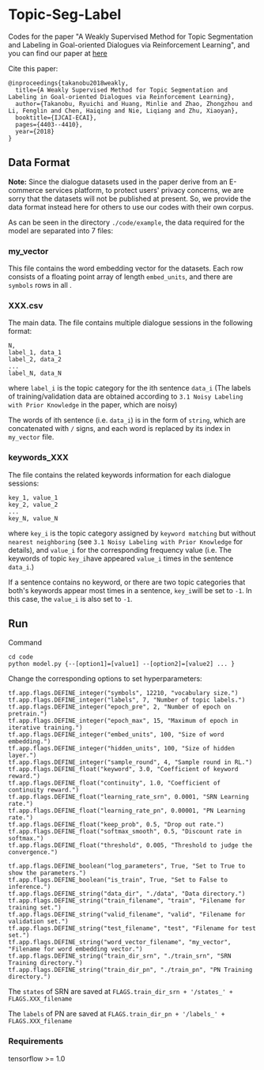 # Topic-Seg-Label

Codes for the paper "A Weakly Supervised Method for Topic Segmentation and Labeling in Goal-oriented Dialogues via Reinforcement Learning", and you can find our paper at [here](https://doi.org/10.24963/ijcai.2018/612)

Cite this paper:
```
@inproceedings{takanobu2018weakly,
  title={A Weakly Supervised Method for Topic Segmentation and Labeling in Goal-oriented Dialogues via Reinforcement Learning},
  author={Takanobu, Ryuichi and Huang, Minlie and Zhao, Zhongzhou and Li, Fenglin and Chen, Haiqing and Nie, Liqiang and Zhu, Xiaoyan},
  booktitle={IJCAI-ECAI},
  pages={4403--4410},
  year={2018}
}
```

## Data Format

**Note:** Since the dialogue datasets used in the paper derive from an E-commerce services platform, to protect users' privacy concerns, we are sorry that the datasets will not be published at present. So, we provide the data format instead here for others to use our codes with their own corpus.

As can be seen in the directory `./code/example`, the data required for the model are separated into 7 files:

### my_vector

This file contains the word embedding vector for the datasets. Each row consists of a floating point array of length `embed_units`, and there are `symbols` rows in all .

### XXX.csv

The main data. The file contains multiple dialogue sessions in the following format:

```
N,
label_1, data_1
label_2, data_2
...
label_N, data_N
```

where `label_i` is the topic category for the ith sentence `data_i` (The labels of training/validation data are obtained according to `3.1 Noisy Labeling with Prior Knowledge` in the paper, which are noisy)

The words of ith sentence (i.e. `data_i`) is in the form of `string`, which are concatenated with `/` signs, and each word is replaced by its index in `my_vector` file.

### keywords_XXX

The file contains the related keywords information for each dialogue sessions:

```
key_1, value_1
key_2, value_2
...
key_N, value_N
```

where `key_i` is the topic category assigned by `keyword matching` but without `nearest neighboring` (see `3.1 Noisy Labeling with Prior Knowledge` for details), and `value_i` for the corresponding frequency value (i.e. The keywords of topic `key_i`have appeared `value_i` times in the sentence `data_i`.)

If a sentence contains no keyword, or there are two topic categories that both's keywords appear most times in a sentence, `key_i`will be set to `-1`. In this case, the `value_i` is also set to `-1`.

## Run

Command 
```
cd code
python model.py {--[option1]=[value1] --[option2]=[value2] ... }
```

Change the corresponding options to set hyperparameters:
```
tf.app.flags.DEFINE_integer("symbols", 12210, "vocabulary size.")
tf.app.flags.DEFINE_integer("labels", 7, "Number of topic labels.")
tf.app.flags.DEFINE_integer("epoch_pre", 2, "Number of epoch on pretrain.")
tf.app.flags.DEFINE_integer("epoch_max", 15, "Maximum of epoch in iterative training.")
tf.app.flags.DEFINE_integer("embed_units", 100, "Size of word embedding.")
tf.app.flags.DEFINE_integer("hidden_units", 100, "Size of hidden layer.")
tf.app.flags.DEFINE_integer("sample_round", 4, "Sample round in RL.")
tf.app.flags.DEFINE_float("keyword", 3.0, "Coefficient of keyword reward.")
tf.app.flags.DEFINE_float("continuity", 1.0, "Coefficient of continuity reward.")
tf.app.flags.DEFINE_float("learning_rate_srn", 0.0001, "SRN Learning rate.")
tf.app.flags.DEFINE_float("learning_rate_pn", 0.00001, "PN Learning rate.")
tf.app.flags.DEFINE_float("keep_prob", 0.5, "Drop out rate.")
tf.app.flags.DEFINE_float("softmax_smooth", 0.5, "Discount rate in softmax.")
tf.app.flags.DEFINE_float("threshold", 0.005, "Threshold to judge the convergence.")

tf.app.flags.DEFINE_boolean("log_parameters", True, "Set to True to show the parameters.")
tf.app.flags.DEFINE_boolean("is_train", True, "Set to False to inference.")
tf.app.flags.DEFINE_string("data_dir", "./data", "Data directory.")
tf.app.flags.DEFINE_string("train_filename", "train", "Filename for training set.")
tf.app.flags.DEFINE_string("valid_filename", "valid", "Filename for validation set.")
tf.app.flags.DEFINE_string("test_filename", "test", "Filename for test set.")
tf.app.flags.DEFINE_string("word_vector_filename", "my_vector", "Filename for word embedding vector.")
tf.app.flags.DEFINE_string("train_dir_srn", "./train_srn", "SRN Training directory.")
tf.app.flags.DEFINE_string("train_dir_pn", "./train_pn", "PN Training directory.")
```

The ``states`` of SRN are saved at ``FLAGS.train_dir_srn + '/states_' + FLAGS.XXX_filename`` 

The ``labels`` of PN are saved at ``FLAGS.train_dir_pn + '/labels_' + FLAGS.XXX_filename`` 

### Requirements

tensorflow >= 1.0
